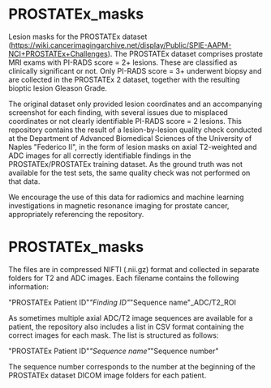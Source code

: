 # PROSTATEx_masks

Lesion masks for the PROSTATEx dataset (https://wiki.cancerimagingarchive.net/display/Public/SPIE-AAPM-NCI+PROSTATEx+Challenges).
The PROSTATEx dataset comprises prostate MRI exams with PI-RADS score = 2+ lesions. These are classified as clinically significant or not. Only PI-RADS score = 3+ underwent biopsy and are collected in the PROSTATEx 2 dataset, together with the resulting bioptic lesion Gleason Grade.

The original dataset only provided lesion coordinates and an accompanying screenshot for each finding, with several issues due to misplaced coordinates or not clearly identifiable PI-RADS score = 2 lesions. This repository contains the result of a lesion-by-lesion quality check conducted at the Department of Advanced Biomedical Sciences of the University of Naples "Federico II", in the form of lesion masks on axial T2-weighted and ADC images for all correctly identifiable findings in the PROSTATEx/PROSTATEx training dataset. As the ground truth was not available for the test sets, the same quality check was not performed on that data.

We encourage the use of this data for radiomics and machine learning investigations in magnetic resonance imaging for prostate cancer, appropriately referencing the repository. 

# PROSTATEx_masks

The files are in compressed NIFTI (.nii.gz) format and collected in separate folders for T2 and ADC images. Each filename contains the following information:

"PROSTATEx Patient ID"_"Finding ID"_"Sequence name"_ADC/T2_ROI

As sometimes multiple axial ADC/T2 image sequences are available for a patient, the repository also includes a list in CSV format containing the correct images for each mask. The list is structured as follows:

"PROSTATEx Patient ID"_"Sequence name"_"Sequence number"

The sequence number corresponds to the number at the beginning of the PROSTATEx dataset DICOM image folders for each patient.
